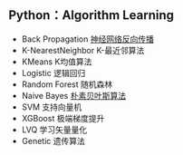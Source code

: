  Python：Algorithm Learning 
 ------
 * Back Propagation [神经网络反向传播](https://github.com/MioDou/Machine-Learning/blob/master/Back%20Gropagation/BPNeuralNetwork_test.py)
 * K-NearestNeighbor K-最近邻算法
 * KMeans K均值算法
 * Logistic 逻辑回归
 * Random Forest 随机森林 
 * Naive Bayes [朴素贝叶斯算法](https://github.com/MioDou/Machine-Learning/blob/master/Naive%20Bayes/Bayes_classifier.py)
 * SVM 支持向量机 
 * XGBoost 极端梯度提升
 * LVQ 学习矢量量化
 * Genetic 遗传算法
